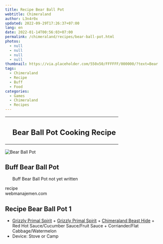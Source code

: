 ```yaml
---
title: Recipe Bear Ball Pot
webtitle: Chimeraland
author: L3n4r0x
updated: 2022-09-29T17:26:37+07:00
lang: en
date: 2022-01-14T00:56:03+07:00
permalink: /chimeraland/recipes/bear-ball-pot.html
photos:
  - null
  - null
  - null
  - null
thumbnail: https://via.placeholder.com/550x50/FFFFFF/000000/?text=Bear Ball Pot
tags:
  - Chimeraland
  - Recipe
  - Buff
  - Food
categories:
  - Games
  - Chimeraland
  - Recipes
---
```


<section id="bootstrap-wrapper"><link rel="stylesheet" href="https://cdn.statically.io/gh/dimaslanjaka/Web-Manajemen/40ac3225/css/bootstrap-4.5-wrapper.css"/><div class="row mb-2"><div class="col-md-12 mb-2"><table class="table" id="post-info"><tbody><tr><td></td><td><h1 class="fs-5">Bear Ball Pot Cooking Recipe</h1></td></tr></tbody></table></div></div><div class="card mb-2"><div class="row g-0"><div class="col-sm-4 position-relative mb-2"><img src="https://via.placeholder.com/600" class="card-img fit-cover w-100 h-100" alt="Bear Ball Pot" data-fancybox="true"/></div><div class="col-sm-8 mb-2"><div class="card-body"><h2 class="card-title fs-5">Buff Bear Ball Pot</h2><div class="card-text"><ul>Buff Bear Ball Pot not yet written</ul></div><span class="badge rounded-pill bg-dark">recipe</span></div><div class="card-footer text-end text-muted">webmanajemen.com</div></div></div></div><div class="row mb-2"><div class="col-12 col-lg-6 recipe-item mb-2"><div class="card"><div class="card-body"><h2 class="card-title fs-5">Recipe Bear Ball Pot 1</h2><div class="card-text"><ul><li><a class="text-decoration-none" href="/chimeraland/materials/grizzly-primal-spirit.html">Grizzly Primal Spirit</a><span> + </span><a class="text-decoration-none" href="/chimeraland/materials/grizzly-primal-spirit.html">Grizzly Primal Spirit</a><span> + </span><a class="text-decoration-none" href="/chimeraland/materials/chimeraland-beast-hide.html">Chimeraland Beast Hide</a><span> + </span>Red Hot Sauce/Cucumber Sauce/Fruit Sauce<span> + </span>Corriander/Flat Cabbage/Watermelon</li><li>Device: Stove or Camp</li></ul></div></div></div></div></div></section>